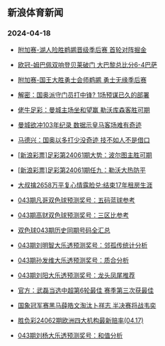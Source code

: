 ## 新浪体育新闻 
### 2024-04-18

+ [附加赛-湖人险胜鹈鹕晋级季后赛 首轮对阵掘金](https://sports.sina.com.cn/basketball/nba/2024-04-17/doc-inasazyc2063220.shtml)

+ [欧冠-姆巴佩双响登贝莱破门 大巴黎总比分6-4巴萨](https://sports.sina.com.cn/g/laliga/2024-04-17/doc-inasavsh8901471.shtml)

+ [附加赛-国王大胜勇士会师鹈鹕 勇士无缘季后赛](https://sports.sina.com.cn/basketball/nba/2024-04-17/doc-inaschha8746384.shtml)

+ [解密：国奥派守门员打中锋? 1场预谋已久的部署](https://sports.sina.com.cn/china/2024-04-17/doc-inaschha8726494.shtml)

+ [佬牛足彩：曼城主场坐和望赢 勒沃库森客胜可期](https://sports.sina.com.cn/l/2024-04-17/doc-inasazyc2070038.shtml)

+ [曼城欲冲103年纪录 数据示皇马客场难有奇迹](https://sports.sina.com.cn/l/2024-04-17/doc-inasavsh8912949.shtml)

+ [马德兴：国奥以多打少没奇迹 技不如人不是借口](https://sports.sina.com.cn/china/2024-04-17/doc-inaschha8725871.shtml)

+ [[新浪彩票]足彩第24061期大势：波尔图主胜可期](https://sports.sina.com.cn/l/2024-04-17/doc-inasavsh8918887.shtml)

+ [[新浪彩票]足彩第24061期任九：勒沃大热防平](https://sports.sina.com.cn/l/2024-04-17/doc-inasavsa0761233.shtml)

+ [大叔擒2658万平复心情露脸兑:结束17年租房生涯](https://sports.sina.com.cn/l/2024-04-17/doc-inasavsf2137056.shtml)

+ [043期凡哥双色球预测奖号：五码蓝球参考](https://sports.sina.com.cn/l/2024-04-17/doc-inascnpy8639867.shtml)

+ [043期高财双色球预测奖号：三区比参考](https://sports.sina.com.cn/l/2024-04-17/doc-inascnpx1864847.shtml)

+ [双色球043期历史同期号码全汇总](https://sports.sina.com.cn/l/2024-04-17/doc-inasazyc2054930.shtml)

+ [043期刘明智大乐透预测奖号：邻孤传统计分析](https://sports.sina.com.cn/l/2024-04-17/doc-inascnpy8650220.shtml)

+ [043期孙发维大乐透预测奖号：质合分析](https://sports.sina.com.cn/l/2024-04-17/doc-inascnpy8650452.shtml)

+ [043期刘阳大乐透预测奖号：龙头凤尾推荐](https://sports.sina.com.cn/l/2024-04-17/doc-inascnpy8647130.shtml)

+ [官方：武磊当选中超第6轮最佳 赛季第三次获最佳](https://sports.sina.com.cn/china/2024-04-17/doc-inascsvw8533285.shtml)

+ [国象冠军赛黑马薛皓文淘汰卜祥志 半决赛将战韦奕](https://sports.sina.com.cn/go/2024-04-17/doc-inascxcq9277958.shtml)

+ [胜负彩24062期欧洲四大机构最新赔率(04.17)](https://sports.sina.com.cn/l/2024-04-17/doc-inasavsa9770525.shtml)

+ [043期刘杨大乐透预测奖号：和值分析](https://sports.sina.com.cn/l/2024-04-17/doc-inascnpy8649445.shtml)

